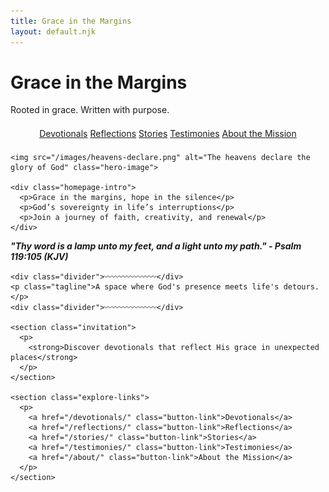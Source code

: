 ```yaml
---
title: Grace in the Margins
layout: default.njk
---
```


<!-- Flake effect container -->
<div id="embers-container"></div>

<!-- Hero section -->
<div class="homepage-hero highlight-hero">
  <h1 class="site-title-main">Grace in the Margins</h1>
  <p class="hero-subtitle">Rooted in grace. Written with purpose.</p>
</div>

<!-- Top link row -->
<div class="explore-links" style="text-align:center; margin: 1.5em 0;">
  <a href="/devotionals/" class="button-link">Devotionals</a>
  <a href="/reflections/" class="button-link">Reflections</a>
  <a href="/stories/" class="button-link">Stories</a>
  <a href="/testimonies/" class="button-link">Testimonies</a>
  <a href="/about/" class="button-link">About the Mission</a>
</div>

<!-- Main homepage content -->
<div class="homepage-wrapper">
  <div class="homepage-content">

    <img src="/images/heavens-declare.png" alt="The heavens declare the glory of God" class="hero-image">

    <div class="homepage-intro">
      <p>Grace in the margins, hope in the silence</p>
      <p>God’s sovereignty in life’s interruptions</p>
      <p>Join a journey of faith, creativity, and renewal</p>
    </div>

<section class="psalm-verse">
  <p>
    <em>
      <strong>
        "Thy word is a lamp unto my feet, and a light unto my path."
        <span class="verse-ref">- Psalm 119:105 (KJV)</span>
      </strong>
    </em>
  </p>
</section>

    <div class="divider">〰〰〰〰〰〰〰</div>
    <p class="tagline">A space where God's presence meets life's detours.</p>
    <div class="divider">〰〰〰〰〰〰〰</div>

    <section class="invitation">
      <p>
        <strong>Discover devotionals that reflect His grace in unexpected places</strong>
      </p>
    </section>

    <section class="explore-links">
      <p>
        <a href="/devotionals/" class="button-link">Devotionals</a>
        <a href="/reflections/" class="button-link">Reflections</a>
        <a href="/stories/" class="button-link">Stories</a>
        <a href="/testimonies/" class="button-link">Testimonies</a>
        <a href="/about/" class="button-link">About the Mission</a>
      </p>
    </section>

  </div>
</div>
